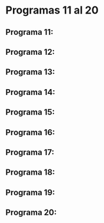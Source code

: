 # Programas 11 al 20
## Programa 11:
## Programa 12:
## Programa 13:
## Programa 14:
## Programa 15:
## Programa 16:
## Programa 17:
## Programa 18:
## Programa 19:
## Programa 20:
